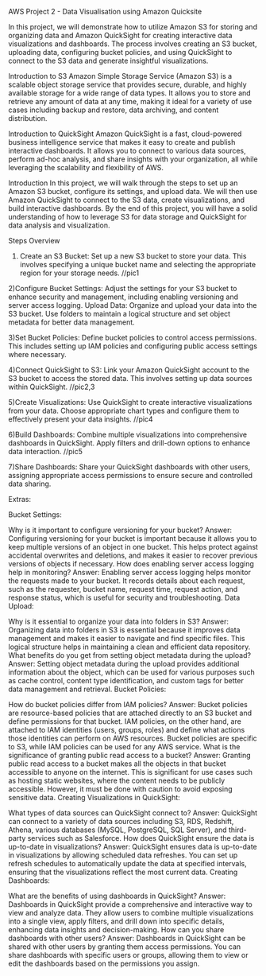 AWS Project 2 - Data Visualisation using Amazon Quicksite

In this project, we will demonstrate how to utilize Amazon S3 for storing and organizing data and Amazon QuickSight for creating interactive data visualizations and dashboards. The process involves creating an S3 bucket, uploading data, configuring bucket policies, and using QuickSight to connect to the S3 data and generate insightful visualizations.

Introduction to S3
Amazon Simple Storage Service (Amazon S3) is a scalable object storage service that provides secure, durable, and highly available storage for a wide range of data types. It allows you to store and retrieve any amount of data at any time, making it ideal for a variety of use cases including backup and restore, data archiving, and content distribution.

Introduction to QuickSight
Amazon QuickSight is a fast, cloud-powered business intelligence service that makes it easy to create and publish interactive dashboards. It allows you to connect to various data sources, perform ad-hoc analysis, and share insights with your organization, all while leveraging the scalability and flexibility of AWS.

Introduction
In this project, we will walk through the steps to set up an Amazon S3 bucket, configure its settings, and upload data. We will then use Amazon QuickSight to connect to the S3 data, create visualizations, and build interactive dashboards. By the end of this project, you will have a solid understanding of how to leverage S3 for data storage and QuickSight for data analysis and visualization.

Steps Overview

1) Create an S3 Bucket: 
Set up a new S3 bucket to store your data. This involves specifying a unique bucket name and selecting the appropriate region for your storage needs.
//pic1

2)Configure Bucket Settings: 
Adjust the settings for your S3 bucket to enhance security and management, including enabling versioning and server access logging.
Upload Data: Organize and upload your data into the S3 bucket. Use folders to maintain a logical structure and set object metadata for better data management.


3)Set Bucket Policies: 
Define bucket policies to control access permissions. This includes setting up IAM policies and configuring public access settings where necessary.


4)Connect QuickSight to S3: 
Link your Amazon QuickSight account to the S3 bucket to access the stored data. This involves setting up data sources within QuickSight.
//pic2,3

5)Create Visualizations: 
Use QuickSight to create interactive visualizations from your data. Choose appropriate chart types and configure them to effectively present your data insights.
 //pic4

6)Build Dashboards: 
Combine multiple visualizations into comprehensive dashboards in QuickSight. Apply filters and drill-down options to enhance data interaction.
//pic5

7)Share Dashboards: 
Share your QuickSight dashboards with other users, assigning appropriate access permissions to ensure secure and controlled data sharing.


Extras:

Bucket Settings:

Why is it important to configure versioning for your bucket?
Answer: Configuring versioning for your bucket is important because it allows you to keep multiple versions of an object in one bucket. This helps protect against accidental overwrites and deletions, and makes it easier to recover previous versions of objects if necessary.
How does enabling server access logging help in monitoring?
Answer: Enabling server access logging helps monitor the requests made to your bucket. It records details about each request, such as the requester, bucket name, request time, request action, and response status, which is useful for security and troubleshooting.
Data Upload:

Why is it essential to organize your data into folders in S3?
Answer: Organizing data into folders in S3 is essential because it improves data management and makes it easier to navigate and find specific files. This logical structure helps in maintaining a clean and efficient data repository.
What benefits do you get from setting object metadata during the upload?
Answer: Setting object metadata during the upload provides additional information about the object, which can be used for various purposes such as cache control, content type identification, and custom tags for better data management and retrieval.
Bucket Policies:

How do bucket policies differ from IAM policies?
Answer: Bucket policies are resource-based policies that are attached directly to an S3 bucket and define permissions for that bucket. IAM policies, on the other hand, are attached to IAM identities (users, groups, roles) and define what actions those identities can perform on AWS resources. Bucket policies are specific to S3, while IAM policies can be used for any AWS service.
What is the significance of granting public read access to a bucket?
Answer: Granting public read access to a bucket makes all the objects in that bucket accessible to anyone on the internet. This is significant for use cases such as hosting static websites, where the content needs to be publicly accessible. However, it must be done with caution to avoid exposing sensitive data.
Creating Visualizations in QuickSight:

What types of data sources can QuickSight connect to?
Answer: QuickSight can connect to a variety of data sources including S3, RDS, Redshift, Athena, various databases (MySQL, PostgreSQL, SQL Server), and third-party services such as Salesforce.
How does QuickSight ensure the data is up-to-date in visualizations?
Answer: QuickSight ensures data is up-to-date in visualizations by allowing scheduled data refreshes. You can set up refresh schedules to automatically update the data at specified intervals, ensuring that the visualizations reflect the most current data.
Creating Dashboards:

What are the benefits of using dashboards in QuickSight?
Answer: Dashboards in QuickSight provide a comprehensive and interactive way to view and analyze data. They allow users to combine multiple visualizations into a single view, apply filters, and drill down into specific details, enhancing data insights and decision-making.
How can you share dashboards with other users?
Answer: Dashboards in QuickSight can be shared with other users by granting them access permissions. You can share dashboards with specific users or groups, allowing them to view or edit the dashboards based on the permissions you assign.
